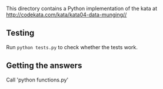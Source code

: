 This directory contains a Python implementation of the kata at http://codekata.com/kata/kata04-data-munging//

## Testing
Run `python tests.py` to check whether the tests work.

## Getting the answers
Call 'python functions.py'

